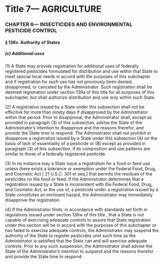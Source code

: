 
# Title 7— AGRICULTURE
### CHAPTER 6— INSECTICIDES AND ENVIRONMENTAL PESTICIDE CONTROL
#### § 136v. Authority of States
##### (c) Additional uses

(1) A State may provide registration for additional uses of federally registered pesticides formulated for distribution and use within that State to meet special local needs in accord with the purposes of this subchapter and if registration for such use has not previously been denied, disapproved, or canceled by the Administrator. Such registration shall be deemed registration under section 136a of this title for all purposes of this subchapter, but shall authorize distribution and use only within such State.

(2) A registration issued by a State under this subsection shall not be effective for more than ninety days if disapproved by the Administrator within that period. Prior to disapproval, the Administrator shall, except as provided in paragraph (3) of this subsection, advise the State of the Administrator’s intention to disapprove and the reasons therefor, and provide the State time to respond. The Administrator shall not prohibit or disapprove a registration issued by a State under this subsection (A) on the basis of lack of essentiality of a pesticide or (B) except as provided in paragraph (3) of this subsection, if its composition and use patterns are similar to those of a federally registered pesticide.

(3) In no instance may a State issue a registration for a food or feed use unless there exists a tolerance or exemption under the Federal Food, Drug, and Cosmetic Act [ 21 U.S.C. 301 et seq.] that permits the residues of the pesticides on the food or feed. If the Administrator determines that a registration issued by a State is inconsistent with the Federal Food, Drug, and Cosmetic Act, or the use of, a pesticide under a registration issued by a State constitutes an imminent hazard, the Administrator may immediately disapprove the registration.

(4) If the Administrator finds, in accordance with standards set forth in regulations issued under section 136w of this title , that a State is not capable of exercising adequate controls to assure that State registration under this section will be in accord with the purposes of this subchapter or has failed to exercise adequate controls, the Administrator may suspend the authority of the State to register pesticides until such time as the Administrator is satisfied that the State can and will exercise adequate controls. Prior to any such suspension, the Administrator shall advise the State of the Administrator’s intention to suspend and the reasons therefor and provide the State time to respond.
